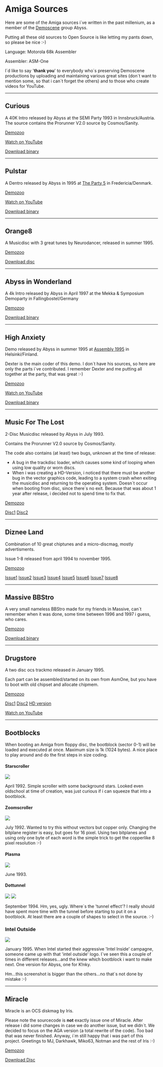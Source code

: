# Amiga Sources

Here are some of the Amiga sources i´ve written in the past millenium, as a member of the [Demoscene](https://en.wikipedia.org/wiki/Demoscene "Wikipedia") group Abyss.

Putting all these old sources to Open Source is like letting my pants down, so please be nice :-)

Language: Motorola 68k Assembler

Assembler: ASM-One

I´d like to say '**thank you**' to everybody who´s preserving Demoscene productions by uploading and maintaining various great sites (don´t want to mention some, so that i can´t forget the others) and to those who create videos for YouTube.

---

## Curious
A 40K Intro released by Abyss at the SEMI Party 1993 in Innsbruck/Austria.
The source contains the Prorunner V2.0 source by Cosmos/Sanity.

[Demozoo](https://demozoo.org/productions/289/)

[Watch on YouTube](https://www.youtube.com/watch?v=u49LqWm34ts)

[Download binary](http://ftp.amigascne.org/pub/amiga/Groups/A/Abyss/ABYSS-Curious)

---

## Pulstar

A Dentro released by Abyss in 1995 at [The Party 5](https://en.wikipedia.org/wiki/The_Party_(demoparty) "Wikipedia") in Fredericia/Denmark.

[Demozoo](https://demozoo.org/productions/7635/)

[Watch on YouTube](https://www.youtube.com/watch?v=BQQ781ALWNI)

[Download binary](http://aminet.net/demo/aga/ays-puls.lha)

---

## Orange8

A Musicdisc with 3 great tunes by Neurodancer, released in summer 1995.

[Demozoo](https://demozoo.org/productions/159675/)

[Download disc](https://files.scene.org/view/demos/groups/abyss/ays-ora8.dms)

---

## Abyss in Wonderland

A 4k Intro released by Abyss in April 1997 at the Mekka & Symposium Demoparty in Fallingbostel/Germany

[Demozoo](https://demozoo.org/productions/18884/)

[Download binary](https://files.scene.org/view/parties/1997/mekka97/amiga/in4k/abyss.zip)

---

## High Anxiety

Demo released by Abyss in summer 1995 at [Assembly 1995](https://en.wikipedia.org/wiki/Assembly_(demoparty))  in Helsinki/Finland.

Dexter is the main coder of this demo. I don´t have his sources, so here are only the parts i´ve contributed.           I remember Dexter and me putting all together at the party, that was great :-)

[Demozoo](https://demozoo.org/productions/7477/)

[Watch on YouTube](https://www.youtube.com/watch?v=Pt4Jv_tc_VA)

[Download binary](http://aminet.net/demo/ta95/a95-abys.lha)

---

## Music For The Lost

2-Disc Musicdisc released by Abyss in July 1993.

Contains the Prorunner V2.0 source by Cosmos/Sanity.

The code also contains (at least) two bugs, unknown at the time of release:

+ A bug in the trackdisc loader, which causes some kind of looping when using low quality or worn discs.
+ When i was creating a HD-Version, i noticed that there must be another bug in the vector graphics code, leading to a system crash when exiting the musicdisc and returning to the operating system. Doesn´t occur when booting from disc, since there´s no exit. Because that was about 1 year after release, i decided not to spend time to fix that.

[Demozoo](https://demozoo.org/productions/203609/)

[Disc1](https://files.scene.org/view/mirrors/amigascne/Groups/A/Abyss/Abyss-MusicForTheLostA.adf)
[Disc2](https://files.scene.org/view/mirrors/amigascne/Groups/A/Abyss/Abyss-MusicForTheLostB.adf)

---

## Diznee Land

Combination of 10 great chiptunes and a micro-discmag, mostly advertisments.

Issue 1-8 released from april 1994 to november 1995.

[Demozoo](https://demozoo.org/groups/398/)

[Issue1](https://files.scene.org/view/mirrors/amigascne/Groups/A/Abyss/Abyss-DizneeLand1)
[Issue2](https://files.scene.org/view/mirrors/amigascne/Groups/A/Abyss/Abyss-DizneeLand2)
[Issue3](https://files.scene.org/view/mirrors/amigascne/Groups/A/Abyss/Abyss-DizneeLand3)
[Issue4](https://files.scene.org/view/mirrors/amigascne/Groups/A/Abyss/Abyss-DizneeLand4)
[Issue5](https://files.scene.org/view/mirrors/amigascne/Groups/A/Abyss/Abyss-DizneeLand5)
[Issue6](https://files.scene.org/view/mirrors/amigascne/Groups/A/Abyss/Abyss-DizneeLand6)
[Issue7](https://files.scene.org/view/parties/1995/sih95/misc/sih-dizn.lha)
[Issue8](https://files.scene.org/view/mirrors/amigascne/Groups/A/Abyss/Abyss-DizneeLand8)

---

## Massive BBStro

A very small nameless BBStro made for my friends in Massive, can´t remember when it was done, some time between 1996 and 1997 i guess, who cares.

[Demozoo]()

[Download binary](http://ftp.amigascne.org/pub/amiga/Groups/M/Massive/Massive-DisasterAreaBBS)

---

## Drugstore

A two disc ocs trackmo released in January 1995.

Each part can be assembled/started on its own from AsmOne, but you have to boot with old chipset and allocate chipmem.

[Demozoo](https://demozoo.org/productions/22896/)

[Disc1](http://ftp.amigascne.org/pub/amiga/Groups/A/Abyss/Abyss-Drugstore_a.dms) 
[Disc2](http://ftp.amigascne.org/pub/amiga/Groups/A/Abyss/Abyss-Drugstore_b.dms)
[HD version](http://ftp.amigascne.org/pub/amiga/Groups/A/Abyss/Abyss-Drugstore.lha)

[Watch on YouTube](https://www.youtube.com/watch?v=0TFlA28P7O8)

---

## Bootblocks

When booting an Amiga from floppy disc, the bootblock (sector 0-1) will be loaded and executed at once. Maximum size is 1k (1024 bytes). A nice place to play around and do the first steps in size coding.

#### Starscroller

![](https://raw.githubusercontent.com/Moon70/Amiga-sources/master/Bootblocks/StarScroller/Starscroller.gif)

April 1992. Simple scroller with some background stars. Looked even oldschool at time of creation, was just curious if i can squeeze that into a bootblock.

#### Zoomscroller

![](https://raw.githubusercontent.com/Moon70/Amiga-sources/master/Bootblocks/ZoomScroller/Zoomscroller.gif)

July 1992. Wanted to try this without vectors but copper only. Changing the bitplane register is easy, but goes for 16 pixel. Using two bitplanes and using only one byte of each word is the simple trick to get the copperlike 8 pixel resolution :-)

#### Plasma

![](https://raw.githubusercontent.com/Moon70/Amiga-sources/master/Bootblocks/Plasma/Plasma.gif)

June 1993.

#### Dottunnel

![](https://raw.githubusercontent.com/Moon70/Amiga-sources/master/Bootblocks/DotTunnel/Dottunnel0.gif) ![](https://raw.githubusercontent.com/Moon70/Amiga-sources/master/Bootblocks/DotTunnel/Dottunnel1.gif)

September 1994. Hm, yes, ugly. Where´s the 'tunnel effect'? I really should have spent more time with the tunnel before starting to put it on a bootblock. At least there are a couple of shapes to select in the source. :-)

### Intel Outside

![](https://raw.githubusercontent.com/Moon70/Amiga-sources/master/Bootblocks/IntelOutside/IntelOutside.png)

January 1995. When Intel started their aggressive 'Intel Inside' campagne, someone came up with that 'intel outside' logo. I´ve seen this a couple of times in different releases...and the knew which bootblock i want to make next. One version for Abyss, one for K!nky.

Hm...this screenshot is bigger than the others...no that´s not done by mistake :-)

---

## Miracle

Miracle is an OCS diskmag by Iris.

Please note the sourcecode is **not** exactly issue one of Miracle. After release i did some changes in case we do another issue, but we didn´t. We decided to focus on the AGA version (a total rewrite of the code). Too bad that was never finished. Anyway, i´m still happy that i was part of this project. Greetings to MJ, Darkhawk, Miko63, Notman and the rest of Iris :-)

[Demozoo](https://demozoo.org/productions/247321/)

[Download Disc](ftp://ftp.amigascne.org/pub/amiga/Groups/I/Iris/Iris-Miracle01.dms)

